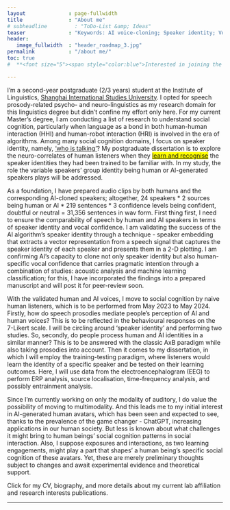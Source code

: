```yaml
---
layout              : page-fullwidth
title               : "About me"
# subheadline         : "ToDo-List &amp; Ideas"
teaser              : "Keywords: AI voice-cloning; Speaker identity; Vocal confidence; AI-generated avatar; Learning; EEG; fMRI"
header:
   image_fullwidth  : "header_roadmap_3.jpg"
permalink           : "/about me/"
toc: true
#  **<font size="5"><span style="color:blue">Interested in joining the SoBA Lab?</span></font>**

---
```


I’m a second-year postgraduate (2/3 years) student at the Institute of Linguistics, <a href="https://en.wikipedia.org/wiki/Shanghai_International_Studies_University">Shanghai International Studies University</a>. I opted for speech prosody-related psycho- and neuro-linguistics as my research domain for this linguistics degree but didn’t confine my effort only here. For my current Master’s degree, I am conducting a list of research to understand social cognition, particularly when language as a bond in both human-human interaction (HHI) and human-robot interaction (HRI) is involved in the era of algorithms. Among many social cognition domains, I focus on speaker identity, namely, <a href="https://www.science.org/doi/abs/10.1126/science.1210277">‘who is talking’</a>? My postgraduate dissertation is to explore the neuro-correlates of human listeners when they <a href="https://www.jneurosci.org/content/34/33/10821.short"><span style="background-color:yellow">learn and recognise</span></a> the speaker identities they had been trained to be familiar with. In my study, the role the variable speakers’ group identity being human or AI-generated speakers plays will be addressed.

As a foundation, I have prepared audio clips by both humans and the corresponding AI-cloned speakers; altogether, 24 speakers * 2 sources being human or AI * 219 sentences * 3 confidence levels being confident, doubtful or neutral = 31,356 sentences in wav form. First thing first, I need to ensure the comparability of speech by human and AI speakers in terms of speaker identity and vocal confidence. I am validating the success of the AI algorithm’s speaker identity through a technique - speaker embedding that extracts a vector representation from a speech signal that captures the speaker identity of each speaker and presents them in a 2-D plotting. I am confirming AI’s capacity to clone not only speaker identity but also human-specific vocal confidence that carries pragmatic intention through a combination of studies: acoustic analysis and machine learning classification; for this, I have incorporated the findings into a prepared manuscript and will post it for peer-review soon. 

With the validated human and AI voices, I move to social cognition by naive human listeners, which is to be performed from May 2023 to May 2024. Firstly, how do speech prosodies mediate people’s perception of AI and human voices? This is to be reflected in the behavioural responses on the 7-Likert scale. I will be circling around ‘speaker identity’ and performing two studies. So, secondly, do people process human and AI identities in a similar manner? This is to be answered with the classic AxB paradigm while also taking prosodies into account. Then it comes to my dissertation, in which I will employ the training-testing paradigm, where listeners would learn the identity of a specific speaker and be tested on their learning outcomes. Here, I will use data from the electroencephalogram (EEG) to perform ERP analysis, source localisation, time-frequency analysis, and possibly entrainment analysis. 

Since I’m currently working on only the modality of auditory, I do value the possibility of moving to multimodality. And this leads me to my initial interest in AI-generated human avatars, which has been seen and expected to see, thanks to the prevalence of the game changer - ChatGPT, increasing applications in our human society. But less is known about what challenges it might bring to human beings’ social cognition patterns in social interaction. Also, I suppose exposures and interactions, as two learning engagements, might play a part that shapes’ a human being’s specific social cognition of these avatars. Yet, these are merely preliminary thoughts subject to changes and await experimental evidence and theoretical support. 

Click for my CV, biography, and more details about my current lab affiliation and research interests publications.


---
